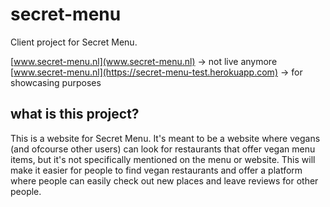 # secret-menu
Client project for Secret Menu.

[www.secret-menu.nl](www.secret-menu.nl) -> not live anymore  
[www.secret-menu.nl](https://secret-menu-test.herokuapp.com) -> for showcasing purposes



## what is this project?
This is a website for Secret Menu. It's meant to be a website where vegans (and ofcourse other users) can look for restaurants that offer vegan menu items, but it's not specifically mentioned on the menu or website. This will make it easier for people to find vegan restaurants and offer a platform where people can easily check out new places and leave reviews for other people. 

